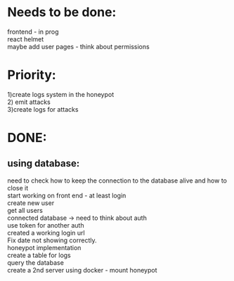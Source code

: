 # Needs to be done:
frontend - in prog<br/>
react helmet<br/>
maybe add user pages - think about permissions<br/>

# Priority:
1)create logs system in the honeypot<br/>
2) emit attacks<br/>
3)create logs for attacks<br/>

# DONE:
## using database:
need to check how to keep the connection to the database alive and how to close it <br/>
start working on front end - at least login<br/>
create new user<br/>
get all users <br/>
connected database -> need to think about auth<br/>
use token for another auth<br/>
created a working login url <br/>
Fix date not showing correctly.<br/>
honeypot implementation<br/>
create a table for logs<br/>
query the database<br/>
create a 2nd server using docker - mount honeypot<br/>
